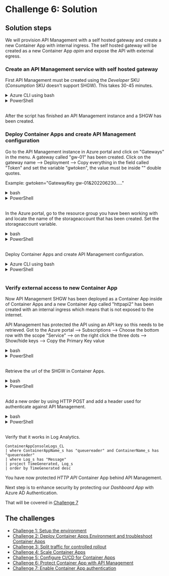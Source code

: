 # Challenge 6: Solution

## Solution steps
We will provision API Management with a self hosted gateway and create a new Container App with internal ingress. The self hosted gateway will be created as a new Container App _apim_ and expose the API with external egress.

### Create an API Management service with self hosted gateway
First API Management must be created using the _Developer_ SKU (_Consumption_ SKU doesn't support SHGW). This takes 30-45 minutes. 

<details>
  <summary>Azure CLI using bash</summary>

```bash
az deployment group create -g $resourceGroup -f apim.bicep -p apiManagementName=${name}-apim

```

  </summary>
</details>

<details>
  <summary>PowerShell</summary>

```PowerShell
New-AzResourceGroupDeployment -ResourceGroup $resourceGroup -Name 'apim_deployment' -TemplateFile .\apim.bicep -apiManagementName "$name-apim"

```

  </summary>
</details>
<br>

After the script has finished an API Management instance and a SHGW has been created.  

### Deploy Container Apps and create API Management configuration

Go to the API Management instance in Azure portal and click on "Gateways" in the menu. A gateway called "gw-01" has been created. Click on the gateway name --> Deployment --> Copy everything in the field called "Token" and set the variable "gwtoken", the value must be inside "" double quotes. 

Example: gwtoken="GatewayKey gw-01&202206230....."

<details>
  <summary>bash</summary>

```bash
gwtoken="[Paste value from the Token field]"

```

  </summary>
</details>

<details>
  <summary>PowerShell</summary>

```PowerShell
$gwtoken="[Paste value from the Token field]"

```

  </summary>
</details>
<br>

In the Azure portal, go to the resource group you have been working with and locate the name of the storageaccount that has been created. Set the storageaccount variable.  

<details>
  <summary>bash</summary>

```bash
storageaccount=[Enter the name of the storageaccount]

```

  </summary>
</details>

<details>
  <summary>PowerShell</summary>

```PowerShell
$storageaccount="[Enter the name of the storageaccount]"

```

  </summary>
</details>
<br>

Deploy Container Apps and create API Management configuration. 

<details>
  <summary>Azure CLI using bash</summary>

```bash
az deployment group create -g $resourceGroup -f v5_template.bicep -p apiManagementName=${name}-apim containerAppsEnvName=$containerAppEnv storageAccountName=$storageaccount selfHostedGatewayToken="$gwtoken" AppInsights_Name=$appInsights

```

  </summary>
</details>

<details>
  <summary>PowerShell</summary>

```PowerShell
New-AzResourceGroupDeployment -ResourceGroup $resourceGroup -Name 'v5_deployment' -TemplateFile .\v5_template.bicep -apiManagementName "$name-apim" -containerAppsEnvName $containerAppEnv -storageAccountName $storageAccount -selfHostedGatewayToken ""$gwToken"" -AppInsights_Name=$appInsights

```

  </summary>
</details>
<br>

### Verify external access to new Container App

Now API Management SHGW has been deployed as a Container App inside of Container Apps and a new Container App called "httpapi2" has been created with an internal ingress which means that is not exposed to the internet.

API Management has protected the API using an API key so this needs to be retrieved. Got to the Azure portal --> Subscriptions --> Choose the bottom row with the scope "Service" --> on the right click the three dots --> Show/hide keys --> Copy the Primary Key value

<details>
  <summary>bash</summary>

```bash
apikey=[Paste the value of the primary key]

```

  </summary>
</details>

<details>
  <summary>PowerShell</summary>

```PowerShell
$apikey="[Paste the value of the primary key]"

```

  </summary>
</details>
<br>

Retrieve the url of the SHGW in Container Apps. 

<details>
  <summary>bash</summary>

```bash
apimURL=https://apim.$(az containerapp env show -g $resourceGroup -n ${name}-env --query 'properties.defaultDomain' -o tsv)/api/data

```

  </summary>
</details>

<details>
  <summary>PowerShell</summary>

```PowerShell
$apimURL="https://apim.$((Get-AzContainerAppManagedEnv -ResourceGroupName $resourceGroup -EnvName $containerAppEnv).Id)/api/data"

```

  </summary>
</details>
<br>

Add a new order by using HTTP POST and add a header used for authenticate against API Management. 

<details>
  <summary>bash</summary>

```bash
curl -X POST -H "X-API-Key:$apikey" $apimURL?message=apimitem1

```

  </summary>
</details>

<details>
  <summary>PowerShell</summary>

```PowerShell

Invoke-RestMethod -Url "$($apimURL)?message=apimitem1" -Method Post -Headers @{'X-API-Key' = $apimUrl}

```

  </summary>
</details>
<br>


Verify that it works in Log Analytics.

```text
ContainerAppConsoleLogs_CL
| where ContainerAppName_s has "queuereader" and ContainerName_s has "queuereader"
| where Log_s has "Message"
| project TimeGenerated, Log_s
| order by TimeGenerated desc
```



You have now protected _HTTP API_ Container App behind API Management.

Next step is to enhance security by protecting our _Dashboard App_ with Azure AD Authentication. 

That will be covered in [Challenge 7](challenge7.md)

## The challenges

- [Challenge 1: Setup the environment](challenge1.md)
- [Challenge 2: Deploy Container Apps Environment and troubleshoot Container Apps](challenge2.md)
- [Challenge 3: Split traffic for controlled rollout](challenge3.md)
- [Challenge 4: Scale Container Apps](challenge4.md)
- [Challenge 5: Configure CI/CD for Container Apps](challenge5.md)
- [Challenge 6: Protect Container App with API Management](challenge6.md)
- [Challenge 7: Enable Container App authentication](challenge7.md)
